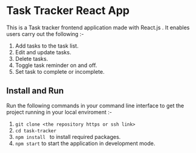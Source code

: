 # Task Tracker React App

This is a Task tracker frontend application made with React.js . It enables users carry out the following :-

1. Add tasks to the task list.
2. Edit and update tasks.
3. Delete tasks.
4. Toggle task reminder on and off.
5. Set task to complete or incomplete.

## Install and Run

Run the following commands in your command line interface to get the project running in your local enviroment :-

1. `git clone <the repository https or ssh link>`
2. `cd task-tracker`
3. `npm install ` to install required packages.
4. `npm start` to start the application in development mode.
